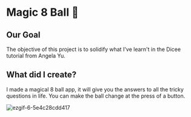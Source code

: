 # Magic 8 Ball 🎱

## Our Goal

The objective of this project is to solidify what I've learn't in the Dicee tutorial from Angela Yu.

## What did I create?

I made a magical 8 ball app, it will give you the answers to all the tricky questions in life. You can make the ball change at the press of a button. 

![ezgif-6-5e4c28cdd417](https://user-images.githubusercontent.com/22673213/82319899-2f214180-99f4-11ea-82f7-2ce7eae0e14f.gif)
